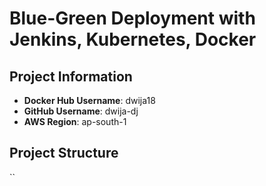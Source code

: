 # Blue-Green Deployment with Jenkins, Kubernetes, Docker

## Project Information
- **Docker Hub Username**: dwija18
- **GitHub Username**: dwija-dj
- **AWS Region**: ap-south-1

## Project Structure
``
